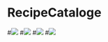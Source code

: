 # RecipeCataloge

#<image src="https://github.com/Satriauno/RecipeCataloge/blob/master/RecipeCatalogeImage/image1.png"></image>
#<image src="https://github.com/Satriauno/RecipeCataloge/blob/master/RecipeCatalogeImage/image2.png"></image>
#<image src="https://github.com/Satriauno/RecipeCataloge/blob/master/RecipeCatalogeImage/image3.png"></image>
#<image src="https://github.com/Satriauno/RecipeCataloge/blob/master/RecipeCatalogeImage/image4.png"></image>
